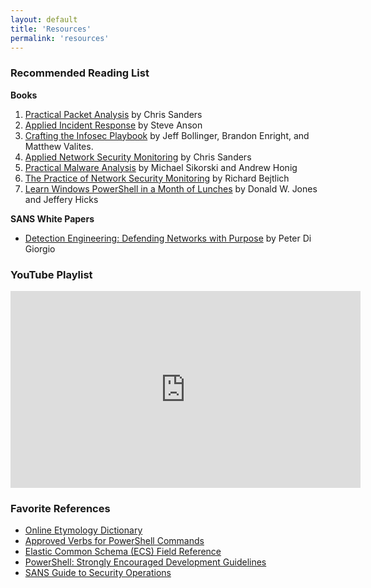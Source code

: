 ```yaml
---
layout: default
title: 'Resources'
permalink: 'resources'
---
```


### Recommended Reading List
**Books**  
1. [Practical Packet Analysis](https://www.amazon.com/Practical-Packet-Analysis-Wireshark-Real-World/dp/1593278020/) by Chris Sanders
2. [Applied Incident Response](https://www.amazon.com/Applied-Incident-Response-Steve-Anson/dp/1119560268) by Steve Anson
3. [Crafting the Infosec Playbook](https://www.amazon.com/Crafting-InfoSec-Playbook-Security-Monitoring/dp/1491949406) by Jeff Bollinger, Brandon Enright, and Matthew Valites.
4. [Applied Network Security Monitoring](https://www.amazon.com/Applied-Network-Security-Monitoring-Collection/dp/0124172083) by Chris Sanders 
5. [Practical Malware Analysis](https://www.amazon.com/Practical-Malware-Analysis-Hands-Dissecting/dp/1593272901) by Michael Sikorski and Andrew Honig
6. [The Practice of Network Security Monitoring](https://www.amazon.com/Practice-Network-Security-Monitoring-Understanding/dp/1593275099) by Richard Bejtlich 
7. [Learn Windows PowerShell in a Month of Lunches](https://www.amazon.com/Learn-Windows-PowerShell-Month-Lunches/dp/1617294160) by Donald W. Jones and Jeffery Hicks

**SANS White Papers**  
* [Detection Engineering: Defending Networks with Purpose](https://www.sans.org/white-papers/40400/) by Peter Di Giorgio

### YouTube Playlist
<iframe width="560" height="315" src="https://www.youtube.com/embed/videoseries?list=PLrbp84dkrk142C7Lta8wWuG3lb93r2wR8" title="YouTube video player" frameborder="0" allow="accelerometer; autoplay; clipboard-write; encrypted-media; gyroscope; picture-in-picture; web-share" allowfullscreen></iframe>

### Favorite References
* [Online Etymology Dictionary](https://www.etymonline.com/)
* [Approved Verbs for PowerShell Commands](https://docs.microsoft.com/en-us/powershell/scripting/developer/cmdlet/approved-verbs-for-windows-powershell-commands?view=powershell-7.1)
* [Elastic Common Schema (ECS) Field Reference](https://www.elastic.co/guide/en/ecs/current/ecs-field-reference.html)
* [PowerShell: Strongly Encouraged Development Guidelines](https://learn.microsoft.com/en-us/powershell/scripting/developer/cmdlet/strongly-encouraged-development-guidelines?view=powershell-7.2)
* [SANS Guide to Security Operations](https://www.sans.org/posters/guide-to-security-operations/)
